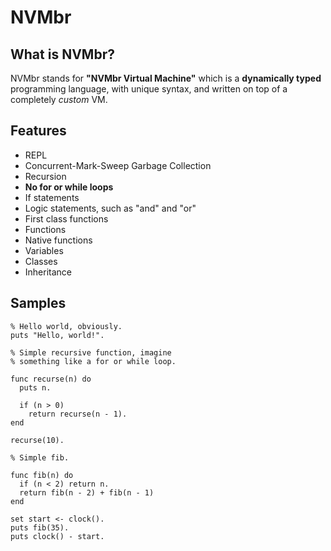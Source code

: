 # NVMbr
## What is NVMbr?
NVMbr stands for **"NVMbr Virtual Machine"** which is a **dynamically typed** programming language, with unique syntax, and written on top of a completely _custom_ VM.

## Features
- REPL
- Concurrent-Mark-Sweep Garbage Collection
- Recursion
- **No for or while loops**
- If statements
- Logic statements, such as "and" and "or"
- First class functions
- Functions
- Native functions
- Variables
- Classes
- Inheritance

## Samples
```
% Hello world, obviously.
puts "Hello, world!".
```
```
% Simple recursive function, imagine
% something like a for or while loop.

func recurse(n) do
  puts n.
  
  if (n > 0)
    return recurse(n - 1).
end

recurse(10).
```
```
% Simple fib.

func fib(n) do
  if (n < 2) return n.
  return fib(n - 2) + fib(n - 1)
end

set start <- clock().
puts fib(35).
puts clock() - start.
```